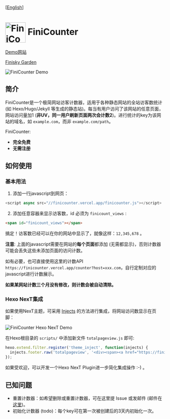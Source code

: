 [[English](https://github.com/finisky/finicounter/blob/master/README.en.md)]

# <img src="https://finicounter.vercel.app/logo.png" title="FiniCounter" width="64" align="center"> FiniCounter

[Demo网站](https://finicounter.vercel.app/)

[Finisky Garden](https://finisky.github.io/finicounter)

![FiniCounter Demo](https://cdn.jsdelivr.net/gh/finisky/finicounter/finicounterdemo.png)

## 简介

FiniCounter是一个极简网站访客计数器，适用于各种静态网站的全站访客数统计 (如 Hexo/Hugo/Jekyll 等生成的静态站)。每当有用户访问了该网站的任意页面，网站访问量加1 (**非UV，同一用户刷新页面两次会计数2**)。进行统计的key为该网站的域名，如 `example.com`，而非 `example.com/path`。

FiniCounter:

* **完全免费**
* **无需注册**


## 如何使用
### 基本用法

1. 添加一行javascript到网页：

```javascript
<script async src="//finicounter.vercel.app/finicounter.js"></script>
```

2. 添加任意容器来显示访客数，id 必须为 `finicount_views` :

```html
<span id="finicount_views"></span>
```

搞定！访客数已经可以在你的网站中显示了，就像这样：`12,345,678` 。

**注意**: 上面的javascript需要在网站的**每个页面**都添加 (无需都显示)，否则计数器可能会丢失这些未添加页面的访问计数。

如有必要，也可直接使用这里的计数API `https://finicounter.vercel.app/counter?host=xxx.com`，自行定制对应的javascript进行计数展示。

**如果某网站计数三个月没有修改，则计数会被自动清除。**

### Hexo NexT集成

如果使用NexT主题，可采用 [Injects](https://theme-next.js.org/docs/advanced-settings/injects) 的方法进行集成，将网站访问数显示在页脚：

![FiniCounter Hexo NexT Demo](https://cdn.jsdelivr.net/gh/finisky/finiskyimages/nextpageviewfooter.png)

在Hexo根目录的 `scripts/` 中添加新文件 `totalpageview.js` 即可:

```javascript
hexo.extend.filter.register('theme_inject', function(injects) {
  injects.footer.raw('totalpageview', '<div><span><a href="https://finicounter.vercel.app/" target="_blank">Total Pageview:</a></span><span id="finicount_views" style="display:inline;padding-left:5px;"></span><div> <script async src="//finicounter.vercel.app/finicounter.js"></script>', {}, {cache: false});
});
```

如果受欢迎，可以开发一个Hexo NexT Plugin进一步简化集成操作 :-) 。


## 已知问题

* 重置计数器：如希望删除或重置计数器，可在这里提 Issue 或发邮件 (邮件在 [这里](https://finisky.github.io/links/))。
* 初始化计数器 (todo)：每个key可在第一次被创建后的3天内初始化一次。
